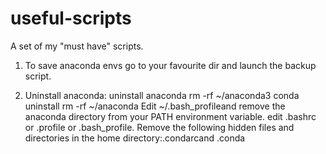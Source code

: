 # useful-scripts
A set of my "must have" scripts.

1) To save anaconda envs go to your favourite dir and launch the backup script.

2) Uninstall anaconda:
uninstall anaconda
rm -rf ~/anaconda3
conda uninstall
rm -rf ~/anaconda
Edit ~/.bash_profileand remove the anaconda directory from your PATH environment variable.
edit .bashrc or .profile or .bash_profile. Remove the following hidden files and directories in the home directory:.condarcand .conda


